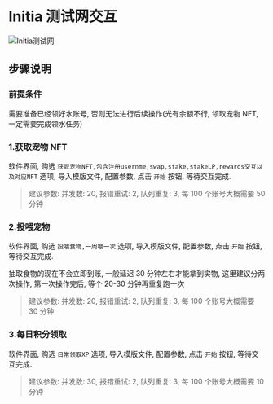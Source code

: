 # Initia 测试网交互

![Initia测试网](/project/project_initia_overview.png)

## 步骤说明

### 前提条件

需要准备已经领好水账号, 否则无法进行后续操作(光有余额不行, 领取宠物 NFT,一定需要完成领水任务)

### 1.获取宠物 NFT

软件界面, 购选 `获取宠物NFT,包含注册usernme,swap,stake,stakeLP,rewards交互以及对应NFT` 选项, 导入模版文件, 配置参数, 点击 `开始` 按钮, 等待交互完成.

> 建议参数: 并发数: 20, 报错重试: 2, 队列重复: 3, 每 100 个账号大概需要 50 分钟

### 2.投喂宠物

软件界面, 购选 `投喂食物,一周喂一次` 选项, 导入模版文件, 配置参数, 点击 `开始` 按钮, 等待交互完成.

抽取食物的现在不会立即到账, 一般延迟 30 分钟左右才能拿到实物, 这里建议分两次操作, 第一次操作完后, 等个 20-30 分钟再重复跑一次

> 建议参数: 并发数: 20, 报错重试: 2, 队列重复: 3, 每 100 个账号大概需要 30 分钟

### 3.每日积分领取

软件界面, 购选 `日常领取XP` 选项, 导入模版文件, 配置参数, 点击 `开始` 按钮, 等待交互完成.

> 建议参数: 并发数: 30, 报错重试: 2, 队列重复: 3, 每 100 个账号大概需要 10 分钟

